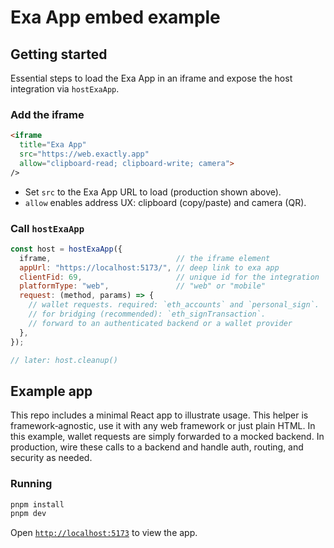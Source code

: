 # Exa App embed example

## Getting started

Essential steps to load the Exa App in an iframe and expose the host integration
via `hostExaApp`.

### Add the iframe

```html
<iframe
  title="Exa App"
  src="https://web.exactly.app"
  allow="clipboard-read; clipboard-write; camera">
/>
```

- Set `src` to the Exa App URL to load (production shown above).
- `allow` enables address UX: clipboard (copy/paste) and camera (QR).

### Call `hostExaApp`

```js
const host = hostExaApp({
  iframe,                            // the iframe element
  appUrl: "https://localhost:5173/", // deep link to exa app
  clientFid: 69,                     // unique id for the integration
  platformType: "web",               // "web" or "mobile"
  request: (method, params) => {
    // wallet requests. required: `eth_accounts` and `personal_sign`.
    // for bridging (recommended): `eth_signTransaction`.
    // forward to an authenticated backend or a wallet provider
  },
});

// later: host.cleanup()
```

## Example app

This repo includes a minimal React app to illustrate usage. This helper is
framework‑agnostic, use it with any web framework or just plain HTML.
In this example, wallet requests are simply forwarded to a mocked backend.
In production, wire these calls to a backend and handle auth, routing,
and security as needed.

### Running

```bash
pnpm install
pnpm dev
```

Open [`http://localhost:5173`](http://localhost:5173) to view the app.

